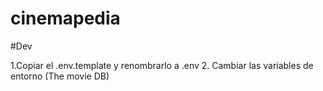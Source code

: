 # cinemapedia

#Dev

1.Copiar el .env.template y renombrarlo a .env 2. Cambiar las variables de entorno (The movie DB)
